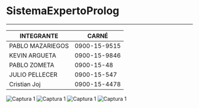 # SistemaExpertoProlog
---

| INTEGRANTE | CARNÉ |
|------------|--------|
| PABLO MAZARIEGOS | 0900-15-9515 |
| KEVIN ARGUETA  | 0900-15-9846 |
| PABLO ZOMETA | 0900-15-48 |
| JULIO PELLECER | 0900-15-547 |
| Cristian Joj  | 0900-15-4478|



![Captura 1](https://i.imgur.com/Nt1Xurl.jpg)
![Captura 1](https://imgur.com/b8H3Gv9.jpg)
![Captura 1](https://imgur.com/qZqnwnK.jpg)
![Captura 1](https://imgur.com/Yw00hnc.jpg)

